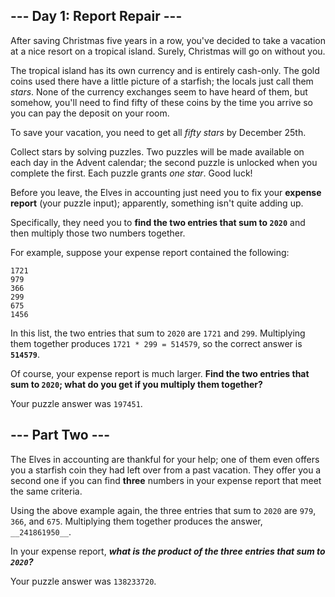 ## --- Day 1: Report Repair ---

After saving Christmas five years in a row, you've decided to take a vacation at a nice resort on a tropical island. Surely, Christmas will go on without you.

The tropical island has its own currency and is entirely cash-only. The gold coins used there have a little picture of a starfish; the locals just call them _stars_. None of the currency exchanges seem to have heard of them, but somehow, you'll need to find fifty of these coins by the time you arrive so you can pay the deposit on your room.

To save your vacation, you need to get all _fifty stars_ by December 25th.

Collect stars by solving puzzles. Two puzzles will be made available on each day in the Advent calendar; the second puzzle is unlocked when you complete the first. Each puzzle grants _one star_. Good luck!

Before you leave, the Elves in accounting just need you to fix your __expense report__ (your puzzle input); apparently, something isn't quite adding up.

Specifically, they need you to __find the two entries that sum to `2020`__ and then multiply those two numbers together.

For example, suppose your expense report contained the following:

    1721
    979
    366
    299
    675
    1456

In this list, the two entries that sum to `2020` are `1721` and `299`. Multiplying them together produces `1721 * 299 = 514579`, so the correct answer is __`514579`__.

Of course, your expense report is much larger. __Find the two entries that sum to `2020`; what do you get if you multiply them together?__

Your puzzle answer was `197451`.

## --- Part Two ---

The Elves in accounting are thankful for your help; one of them even offers you a starfish coin they had left over from a past vacation. They offer you a second one if you can find __three__ numbers in your expense report that meet the same criteria.

Using the above example again, the three entries that sum to `2020` are `979`, `366`, and `675`. Multiplying them together produces the answer, `__241861950__`.

In your expense report, ___what is the product of the three entries that sum to `2020`?___

Your puzzle answer was `138233720`.
